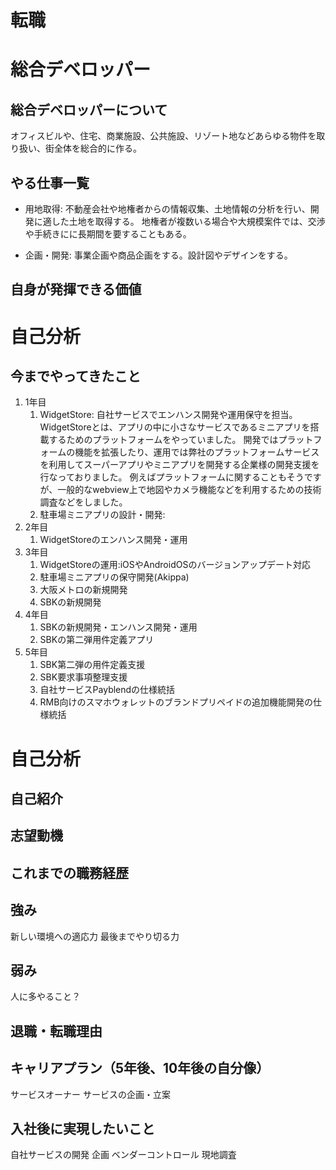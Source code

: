 # 転職



# 総合デベロッパー
## 総合デベロッパーについて
オフィスビルや、住宅、商業施設、公共施設、リゾート地などあらゆる物件を取り扱い、街全体を総合的に作る。
## やる仕事一覧
- 用地取得: 不動産会社や地権者からの情報収集、土地情報の分析を行い、開発に適した土地を取得する。
地権者が複数いる場合や大規模案件では、交渉や手続きにに長期間を要することもある。

- 企画・開発: 事業企画や商品企画をする。設計図やデザインをする。

 


## 自身が発揮できる価値




# 自己分析
## 今までやってきたこと
1. 1年目
   1. WidgetStore: 自社サービスでエンハンス開発や運用保守を担当。WidgetStoreとは、アプリの中に小さなサービスであるミニアプリを搭載するためのプラットフォームをやっていました。
   開発ではプラットフォームの機能を拡張したり、運用では弊社のプラットフォームサービスを利用してスーパーアプリやミニアプリを開発する企業様の開発支援を行なっておりました。
   例えばプラットフォームに関することもそうですが、一般的なwebview上で地図やカメラ機能などを利用するための技術調査などをしました。
   2. 駐車場ミニアプリの設計・開発: 
2. 2年目
   1. WidgetStoreのエンハンス開発・運用
3. 3年目
   1. WidgetStoreの運用:iOSやAndroidOSのバージョンアップデート対応
   2. 駐車場ミニアプリの保守開発(Akippa)
   3. 大阪メトロの新規開発
   4. SBKの新規開発
4. 4年目
   1. SBKの新規開発・エンハンス開発・運用
   2. SBKの第二弾用件定義アプリ
5. 5年目
   1. SBK第二弾の用件定義支援
   2. SBK要求事項整理支援
   3. 自社サービスPayblendの仕様統括
   4. RMB向けのスマホウォレットのブランドプリペイドの追加機能開発の仕様統括



# 自己分析
## 自己紹介
## 志望動機
## これまでの職務経歴
## 強み
新しい環境への適応力
最後までやり切る力

## 弱み
人に多やること？
## 退職・転職理由
## キャリアプラン（5年後、10年後の自分像）
サービスオーナー
サービスの企画・立案
## 入社後に実現したいこと
自社サービスの開発
企画
ベンダーコントロール
現地調査



